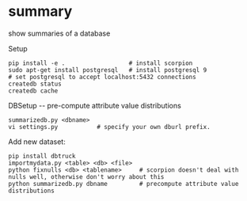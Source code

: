 summary
=======

show summaries of a database


Setup

    pip install -e .                  # install scorpion
    sudo apt-get install postgresql   # install postgresql 9
    # set postgresql to accept localhost:5432 connections 
    createdb status
    createdb cache

DBSetup -- pre-compute attribute value distributions

    summarizedb.py <dbname>
    vi settings.py           # specify your own dburl prefix.

Add new dataset:

    pip install dbtruck
    importmydata.py <table> <db> <file>
    python fixnulls <db> <tablename>     # scorpion doesn't deal with nulls well, otherwise don't worry about this
    python summarizedb.py dbname         # precompute attribute value distributions



